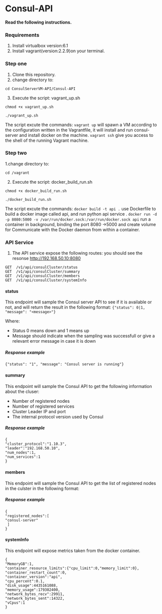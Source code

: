 # Consul-API 
**Read the following instructions.**

### Requirements

1. Install virtualbox version:6.1
2. Install vagrant(version:2.2.9)on your terminal.


### Step one
1. Clone this repository.
2. change directory to: 
~~~
cd ConsulServerVM-API/Consul-API
~~~
3. Execute the script: vagrant_up.sh
~~~
chmod +x vagrant_up.sh
~~~

~~~
./vagrant_up.sh
~~~
The script excute the commands:
`vagrant up`  will spawn a VM according to the configuration written in the Vagrantfile, it will install and run consul-server and install docker on the machine.
`vagrant ssh` give you access to the shell of the running Vagrant machine.
 
 
### Step two
1.change directory to: 
~~~
cd /vagrant
~~~
2. Execute the script: docker_build_run.sh
~~~
chmod +x docker_build_run.sh
~~~

~~~
./docker_build_run.sh
~~~
The script excute the commands:
`docker build -t api .` use Dockerfile to build a docker image called api, and run python api service .
`docker run -d -p 8080:5000 -v /var/run/docker.sock:/var/run/docker.sock api` 
run a container in background, binding the port 8080 ->5000 and create volume for Communicate with the Docker daemon from within a container.



### API Service

1. The API service expose the following routes:
you should see the resonse http://192.168.50.10:8080
~~~
GET  /v1/api/consulCluster/status
GET  /v1/api/consulCluster/summary
GET  /v1/api/consulCluster/members
GET  /v1/api/consulCluster/systemInfo
~~~

#### status
This endpoint will sample the Consul server API to see if it is available or not, and will return the result in the following format:
`{"status": 0|1, "message": "<message>"}`

Where:
* Status 0 means down and 1 means up
* Message should indicate when the sampling was successfull or give a relevant error message in case it is down

##### Response example

~~~
{"status": "1", "message": "Consul server is running"}
~~~

#### summary
This endpoint will sample the Consul API to get the following information about the cluser:
 - Number of registered nodes
 - Number of registered services
 - Cluster Leader IP and port
 - The internal protocol version used by Consul

##### Response example
~~~
{
"cluster_protocol":"1.10.3",
"leader":"192.168.50.10",
"num_nodes":1,
"num_services":1
}
~~~


#### members
This endpoint will sample the Consul API to get the list of registered nodes in the culster in the following format:

##### Response example
~~~
{
"registered_nodes":[
"consul-server"
 ]
}
~~~


#### systemInfo
This endpoint will expose metrics taken from the docker container. 

~~~
{
"MemoryGB":1,
"container_resource_limits":{"cpu_limit":0,"memory_limit":0},
"container_restart_count":0,
"container_version":"api",
"cpu_percent":0.1,
"disk_usage":4435161088,
"memory_usage":179302400,
"network_bytes_recv":29911,
"network_bytes_sent":14322,
"vCpus":1
}
~~~


